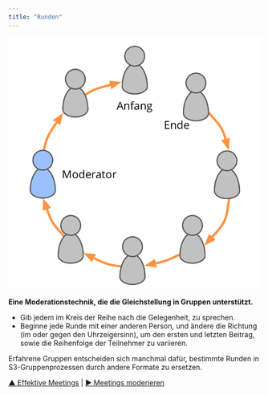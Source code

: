 ```yaml
---
title: "Runden"
---
```



![right,fit](img/circle/rounds.png)

**Eine Moderationstechnik, die die Gleichstellung in Gruppen unterstützt.**

- Gib jedem im Kreis der Reihe nach die Gelegenheit, zu sprechen.
- Beginne jede Runde mit einer anderen Person, und ändere die Richtung (im oder gegen den Uhrzeigersinn), um den ersten und letzten Beitrag, sowie die Reihenfolge der Teilnehmer zu variieren.

Erfahrene Gruppen entscheiden sich manchmal dafür, bestimmte Runden in S3-Gruppenprozessen durch andere Formate zu ersetzen.

[&#9650; Effektive Meetings](meeting-practices.html) | [&#9654; Meetings moderieren](facilitate-meetings.html)

